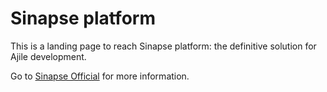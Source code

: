# Sinapse platform

This is a landing page to reach Sinapse platform: the definitive solution for Ajile development.

Go to [Sinapse Official](https://www.sinapsesystem.com) for more information.

